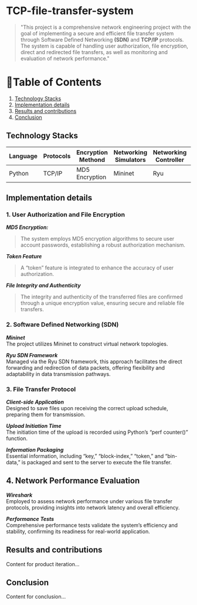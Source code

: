 # TCP-file-transfer-system
>   "This project is a comprehensive network engineering project with the goal of implementing a secure and efficient file transfer system through Software Defined Networking **(SDN)** and **TCP/IP** protocols. The system is capable of handling user authorization, file encryption, direct and redirected file transfers, as well as monitoring and evaluation of network performance."

# 📑Table of Contents
1. [Technology Stacks](#TechnologyStacks)
2. [Implementation details](#Implementationdetails)
3. [Results and contributions](#Resultsandcontributions)
4. [Conclusion](#conclusion)

## Technology Stacks


| Language | Protocols | Encryption Methond | Networking Simulators| Networking Controller | Network Architecture | Analysis Tool |
| ---- | --- | ----- | ------------- | ------- | ------- | -------- |
| Python | TCP/IP | MD5 Encryption | Mininet | Ryu | SDN | Wireshark |


## Implementation details

### 1. User Authorization and File Encryption

**_MD5 Encryption:_** <br>
> The system employs MD5 encryption algorithms to secure user account passwords, establishing a robust authorization mechanism.

**_Token Feature_**
> A “token” feature is integrated to enhance the accuracy of user authorization.

**_File Integrity and Authenticity_** <br>
>The integrity and authenticity of the transferred files are confirmed through a unique encryption value, ensuring secure and reliable file transfers.

### 2. Software Defined Networking (SDN)

_**Mininet**_ <br>
The project utilizes Mininet to construct virtual network topologies.

_**Ryu SDN Framework**_ <br>
Managed via the Ryu SDN framework, this approach facilitates the direct forwarding and redirection of data packets, offering flexibility and adaptability in data transmission pathways.

### 3. File Transfer Protocol

_**Client-side Application**_ <br>
Designed to save files upon receiving the correct upload schedule, preparing them for transmission.

_**Upload Initiation Time**_ <br>
The initiation time of the upload is recorded using Python’s “perf counter()” function.

_**Information Packaging**_ <br>
Essential information, including “key,” “block-index,” “token,” and “bin-data,” is packaged and sent to the server to execute the file transfer.

## 4. Network Performance Evaluation

_**Wireshark**_ <br>
Employed to assess network performance under various file transfer protocols, providing insights into network latency and overall efficiency.

_**Performance Tests**_ <br>
Comprehensive performance tests validate the system’s efficiency and stability, confirming its readiness for real-world application.


## Results and contributions
Content for product iteration...

## Conclusion
Content for conclusion...



